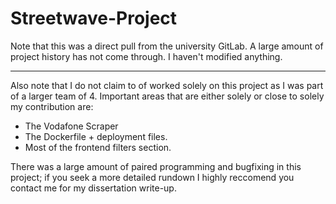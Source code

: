 # Streetwave-Project

Note that this was a direct pull from the university GitLab. A large amount of project history has not come through. I haven't modified anything.

***

Also note that I do not claim to of worked solely on this project as I was part of a larger team of 4. Important areas that are either solely or close to solely my contribution are:

- The Vodafone Scraper
- The Dockerfile + deployment files. 
- Most of the frontend filters section. 

There was a large amount of paired programming and bugfixing in this project; if you seek a more detailed rundown I highly reccomend you contact me for my dissertation write-up.
